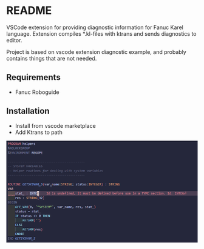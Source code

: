 # README
VSCode extension for providing diagnostic information for Fanuc Karel language.
Extension compiles *.kl-files with ktrans and sends diagnostics to editor.

Project is based on vscode extension diagnostic example, and probably contains things that are not needed.

## Requirements
* Fanuc Roboguide

## Installation
* Install from vscode marketplace
* Add Ktrans to path

![Multi Diagnostics](./resources/diagnostic-related-info.png)



